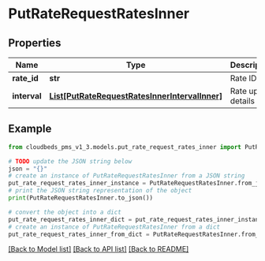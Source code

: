 # PutRateRequestRatesInner


## Properties

Name | Type | Description | Notes
------------ | ------------- | ------------- | -------------
**rate_id** | **str** | Rate ID | [optional] 
**interval** | [**List[PutRateRequestRatesInnerIntervalInner]**](PutRateRequestRatesInnerIntervalInner.md) | Rate update details | [optional] 

## Example

```python
from cloudbeds_pms_v1_3.models.put_rate_request_rates_inner import PutRateRequestRatesInner

# TODO update the JSON string below
json = "{}"
# create an instance of PutRateRequestRatesInner from a JSON string
put_rate_request_rates_inner_instance = PutRateRequestRatesInner.from_json(json)
# print the JSON string representation of the object
print(PutRateRequestRatesInner.to_json())

# convert the object into a dict
put_rate_request_rates_inner_dict = put_rate_request_rates_inner_instance.to_dict()
# create an instance of PutRateRequestRatesInner from a dict
put_rate_request_rates_inner_from_dict = PutRateRequestRatesInner.from_dict(put_rate_request_rates_inner_dict)
```
[[Back to Model list]](../README.md#documentation-for-models) [[Back to API list]](../README.md#documentation-for-api-endpoints) [[Back to README]](../README.md)


